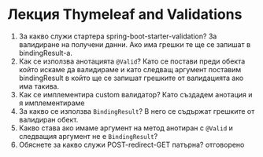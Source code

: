 # Лекция Thymeleaf and Validations

1. За какво служи стартера spring-boot-starter-validation?
За валидиране на получени данни. Ако има грешки те ще се запишат в bindingResult-a. 
2. Как се използва анотацията `@Valid`?
Като се постави преди обекта който искаме да валидираме и като следващ аргумент поставим bindingResult в който ще се запишат грешките от валидацията ако има такива.
3. Как се имплементира custom валидатор?
Като създадем анотация и я имплементираме
4. За какво се използва `BindingResult`?
В него се съдържат грешките от валидиран обект.
5. Какво става ако имаме аргумент на метод анотиран с `@Valid` и следващия аргумент не е `BindingResult`?
6. Обяснете за какво служи POST-redirect-GET патърна?
отговорено